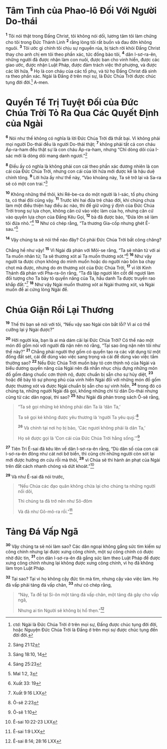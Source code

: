 # Tâm Tình của Phao-lô Đối Với Người Do-thái
<sup><b>1</b></sup> Tôi nói thật trong Đấng Christ, tôi không nói dối, lương tâm tôi làm chứng cho tôi trong Đức Thánh Linh <sup><b>2</b></sup> rằng lòng tôi rất buồn và đau đớn không nguôi. <sup><b>3</b></sup> Tôi ước gì chính tôi chịu sự nguyền rủa, bị tách rời khỏi Đấng Christ thay cho anh chị em tôi theo phần xác, tức đồng bào tôi, <sup><b>4</b></sup> dân I-sơ-ra-ên, những người đã được nhận làm con nuôi, được ban cho vinh hiển, được các giao ước, được nhận Luật Pháp, được đảm trách việc thờ phượng, và được các lời hứa. <sup><b>5</b></sup> Họ là con cháu của các tổ phụ, và từ họ Đấng Christ đã sinh ra theo phần xác. Ngài là Đấng ở trên mọi sự, là Đức Chúa Trời được chúc tụng đời đời.[^1-9c4ea4c7-cb47-4ef6-b9d5-bf6d13df6dde] A-men.

# Quyền Tể Trị Tuyệt Đối của Đức Chúa Trời Tỏ Ra Qua Các Quyết Định của Ngài
<sup><b>6</b></sup> Nói như thế không có nghĩa là lời Đức Chúa Trời đã thất bại. Vì không phải mọi người Do-thái đều là người Do-thái thật; <sup><b>7</b></sup> không phải tất cả con cháu Áp-ra-ham đều thật sự là con cháu Áp-ra-ham, nhưng “Chỉ dòng dõi của I-sác mới là dòng dõi mang danh ngươi.”[^2-9c4ea4c7-cb47-4ef6-b9d5-bf6d13df6dde]

<sup><b>8</b></sup> Điều ấy có nghĩa là không phải con cái theo phần xác đương nhiên là con cái của Đức Chúa Trời, nhưng con cái của lời hứa mới được kể là hậu duệ chính tông. <sup><b>9</b></sup> Lời hứa ấy như thể này, “Vào khoảng này, Ta sẽ trở lại và Sa-ra sẽ có một con trai.”[^3-9c4ea4c7-cb47-4ef6-b9d5-bf6d13df6dde]

<sup><b>10</b></sup> Không những thế thôi, khi Rê-be-ca do một người là I-sác, tổ phụ chúng ta, có thai đôi cũng vậy. <sup><b>11</b></sup> Trước khi hai đứa trẻ chào đời, khi chúng chưa làm một điều thiện hay điều ác nào, thì để giữ vững ý định của Đức Chúa Trời trong sự lựa chọn, không căn cứ vào việc làm của họ, nhưng căn cứ vào quyền lựa chọn của Đấng Kêu Gọi, <sup><b>12</b></sup> bà đã được bảo, “Đứa lớn sẽ làm tôi đứa nhỏ.”[^4-9c4ea4c7-cb47-4ef6-b9d5-bf6d13df6dde] <sup><b>13</b></sup> Như có chép rằng, “Ta thương Gia-cốp nhưng ghét Ê-sau.”[^5-9c4ea4c7-cb47-4ef6-b9d5-bf6d13df6dde]

<sup><b>14</b></sup> Vậy chúng ta sẽ nói thể nào đây? Có phải Đức Chúa Trời bất công chăng?

Chẳng hề như vậy! <sup><b>15</b></sup> Vì Ngài đã phán với Môi-se rằng, “Ta sẽ nhân từ với ai Ta muốn nhân từ; Ta sẽ thương xót ai Ta muốn thương xót.”[^6-9c4ea4c7-cb47-4ef6-b9d5-bf6d13df6dde] <sup><b>16</b></sup> Như vậy người ta được chọn không do mình muốn hoặc do người nào bôn ba chạy chọt mà được, nhưng do ơn thương xót của Đức Chúa Trời, <sup><b>17</b></sup> vì lời Kinh Thánh đã phán với Pha-ra-ôn rằng, “Ta đã lập ngươi lên cốt để ngươi làm đối tượng cho Ta bày tỏ quyền năng của Ta, hầu danh Ta được truyền rao khắp đất.”[^7-9c4ea4c7-cb47-4ef6-b9d5-bf6d13df6dde] <sup><b>18</b></sup> Như vậy Ngài muốn thương xót ai Ngài thương xót, và Ngài muốn để ai cứng lòng Ngài để.

# Chúa Giận Rồi Lại Thương
<sup><b>19</b></sup> Thế thì bạn sẽ nói với tôi, “Nếu vậy sao Ngài còn bắt lỗi? Vì ai có thể cưỡng lại ý Ngài được?”

<sup><b>20</b></sup> Hỡi người kia, bạn là ai mà dám cãi lại Đức Chúa Trời? Có thể nào một món đồ gốm nói với người đã nặn nên nó rằng, “Tại sao ông nặn nên tôi như thế này?” <sup><b>21</b></sup> Chẳng phải người thợ gốm có quyền tạo ra các vật dụng từ một đống đất sét, cái để dùng vào việc sang trọng và cái để dùng vào việc tầm thường sao? <sup><b>22</b></sup> Nếu Đức Chúa Trời muốn bày tỏ cơn thịnh nộ của Ngài và biểu dương quyền năng của Ngài nên đã nhẫn nhục chịu đựng những món đồ gốm đáng chuốc cơn thịnh nộ, được chuẩn bị sẵn cho sự hủy diệt, <sup><b>23</b></sup> hoặc để bày tỏ sự phong phú của vinh hiển Ngài đối với những món đồ gốm được thương xót và được Ngài chuẩn bị sẵn cho sự vinh hiển, <sup><b>24</b></sup> trong đó có chúng ta, những người Ngài đã gọi, không những chỉ từ dân Do-thái nhưng cũng từ các dân ngoại, thì sao? <sup><b>25</b></sup> Như Ngài đã phán trong sách Ô-sê rằng,

> “Ta sẽ gọi những kẻ không phải dân Ta là ‘dân Ta,’
>
> Ta sẽ gọi kẻ không được yêu thương là ‘người Ta yêu quý.’[^8-9c4ea4c7-cb47-4ef6-b9d5-bf6d13df6dde]
>
> <sup><b>26</b></sup> Và chính tại nơi họ bị bảo, ‘Các ngươi không phải là dân Ta,’
>
> Họ sẽ được gọi là ‘Con cái của Đức Chúa Trời hằng sống.’”[^9-9c4ea4c7-cb47-4ef6-b9d5-bf6d13df6dde]

<sup><b>27</b></sup> Tiên Tri Ê-sai đã kêu lên về dân I-sơ-ra-ên rằng, “Dù dân số của con cái I-sơ-ra-ên đông như cát nơi bờ biển, thì cũng chỉ những người còn sót lại mới được hưởng ơn cứu rỗi mà thôi, <sup><b>28</b></sup> vì Chúa sẽ thi hành án phạt của Ngài trên đất cách nhanh chóng và dứt khoát.”[^10-9c4ea4c7-cb47-4ef6-b9d5-bf6d13df6dde]

<sup><b>29</b></sup> Và như Ê-sai đã nói trước,

> “Nếu Chúa các đạo quân không chừa lại cho chúng ta những người nối dõi,
>
> Thì chúng ta đã trở nên như Sô-đôm
>
> Và đã như Gô-mô-ra rồi.”[^11-9c4ea4c7-cb47-4ef6-b9d5-bf6d13df6dde]

# Tảng Đá Vấp Ngã
<sup><b>30</b></sup> Vậy chúng ta sẽ nói làm sao? Các dân ngoại không gắng sức tìm kiếm sự công chính nhưng lại được xưng công chính, một sự công chính có được nhờ đức tin, <sup><b>31</b></sup> còn dân I-sơ-ra-ên đã gắng sức làm theo Luật Pháp để được xưng công chính nhưng lại không được xưng công chính, vì họ đã không làm trọn Luật Pháp.

<sup><b>32</b></sup> Tại sao? Tại vì họ không cậy đức tin mà tìm, nhưng cậy vào việc làm. Họ đã vấp phải tảng đá vấp chân, <sup><b>33</b></sup> như có chép rằng,

> “Này, Ta để tại Si-ôn một tảng đá vấp chân, một tảng đá gây cho vấp ngã,
>
> Nhưng ai tin Người sẽ không bị hổ thẹn.”[^12-9c4ea4c7-cb47-4ef6-b9d5-bf6d13df6dde]

[^1-9c4ea4c7-cb47-4ef6-b9d5-bf6d13df6dde]: ctd: Ngài là Đức Chúa Trời ở trên mọi sự, Đấng được chúc tụng đời đời, hoặc Nguyện Đức Chúa Trời là Đấng ở trên mọi sự được chúc tụng đến đời đời.
[^2-9c4ea4c7-cb47-4ef6-b9d5-bf6d13df6dde]: Sáng 21:12
[^3-9c4ea4c7-cb47-4ef6-b9d5-bf6d13df6dde]: Sáng 18:10, 14
[^4-9c4ea4c7-cb47-4ef6-b9d5-bf6d13df6dde]: Sáng 25:23
[^5-9c4ea4c7-cb47-4ef6-b9d5-bf6d13df6dde]: Mal 1:2, 3
[^6-9c4ea4c7-cb47-4ef6-b9d5-bf6d13df6dde]: Xuất 33: 19
[^7-9c4ea4c7-cb47-4ef6-b9d5-bf6d13df6dde]: Xuất 9:16 LXX
[^8-9c4ea4c7-cb47-4ef6-b9d5-bf6d13df6dde]: Ô-sê 2:23
[^9-9c4ea4c7-cb47-4ef6-b9d5-bf6d13df6dde]: Ô-sê 1:10
[^10-9c4ea4c7-cb47-4ef6-b9d5-bf6d13df6dde]: Ê-sai 10:22-23 LXX
[^11-9c4ea4c7-cb47-4ef6-b9d5-bf6d13df6dde]: Ê-sai 1:9 LXX
[^12-9c4ea4c7-cb47-4ef6-b9d5-bf6d13df6dde]: Ê-sai 8:14; 28:16 LXX